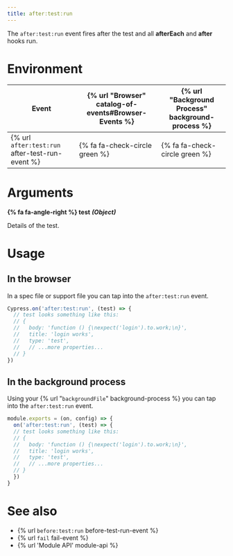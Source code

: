 ```yaml
---
title: after:test:run
---
```


The `after:test:run` event fires after the test and all **afterEach** and **after** hooks run.

# Environment

Event | {% url "Browser" catalog-of-events#Browser-Events %} | {% url "Background Process" background-process %}
--- | --- | ---
{% url `after:test:run` after-test-run-event %} | {% fa fa-check-circle green %} | {% fa fa-check-circle green %}

# Arguments

**{% fa fa-angle-right %} test** ***(Object)***

Details of the test.

# Usage

## In the browser

In a spec file or support file you can tap into the `after:test:run` event.

```javascript
Cypress.on('after:test:run', (test) => {
  // test looks something like this:
  // {
  //   body: 'function () {\nexpect('login').to.work;\n}',
  //   title: 'login works',
  //   type: 'test',
  //   // ...more properties...
  // }
})
```

## In the background process

Using your {% url "`backgroundFile`" background-process %} you can tap into the `after:test:run` event.

```javascript
module.exports = (on, config) => {
  on('after:test:run', (test) => {
  // test looks something like this:
  // {
  //   body: 'function () {\nexpect('login').to.work;\n}',
  //   title: 'login works',
  //   type: 'test',
  //   // ...more properties...
  // }
  })
}
```

# See also

- {% url `before:test:run` before-test-run-event %}
- {% url `fail` fail-event %}
- {% url 'Module API' module-api %}
